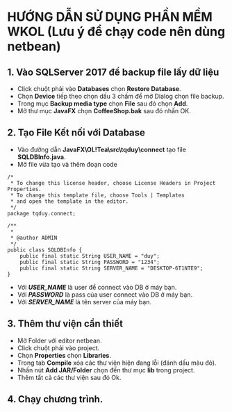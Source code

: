 # HƯỚNG DẪN SỬ DỤNG PHẦN MỀM WKOL (Lưu ý để chạy code nên dùng netbean)

## 1. Vào SQLServer 2017 để backup file lấy dữ liệu
 - Click chuột phải vào **Databases** chọn **Restore Database**.
 - Chọn **Device** tiếp theo chọn dấu 3 chấm để mở Dialog chọn file backup.
 - Trong mục **Backup media type** chọn **File** sau đó chọn **Add**.
 - Mở thư mục **JavaFX** chọn **CoffeeShop.bak** sau đó nhấn OK.

## 2. Tạo File Kết nối với Database
 - Vào đường dẫn **JavaFX\OL!Tea\src\tqduy\connect** tạo file **SQLDBInfo.java**.
 - Mở file vừa tạo và thêm đoạn code
```
/*
 * To change this license header, choose License Headers in Project Properties.
 * To change this template file, choose Tools | Templates
 * and open the template in the editor.
 */
package tqduy.connect;

/**
 *
 * @author ADMIN
 */
public class SQLDBInfo {
    public final static String USER_NAME = "duy";
    public final static String PASSWORD = "1234";
    public final static String SERVER_NAME = "DESKTOP-6T1NTE9";
}
```
 - Với ***USER_NAME*** là user để connect vào DB ở máy bạn.
 - Với ***PASSWORD*** là pass của user connect vào DB ở máy bạn.
 - Với ***SERVER_NAME*** là tên server của máy bạn.


## 3. Thêm thư viện cần thiết
 - Mở Folder với editor netbean.
 - Click chuột phải vào project.
 - Chọn **Properties** chọn **Libraries**.
 - Trong tab **Compile** xóa các thư viện hiện đang lỗi (đánh dấu màu đỏ).
 - Nhấn nút **Add JAR/Folder** chọn đến thư mục **lib** trong project.
 - Thêm tất cả các thư viện sau đó Ok.

## 4. Chạy chương trình.
